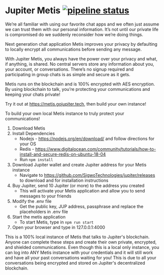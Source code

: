 # Jupiter Metis  [![pipeline status](https://github.com/SigwoTechnologies/metis/blob/master/public/img/pipeline.svg)](https://gitlab.com/sigwotechnologies/metis/commits/master)

We’re all familiar with using our favorite chat apps and we often just assume we can trust them with our personal information. It’s not until our private life is compromised do we suddenly reconsider how we’re doing things. 

Next generation chat application Metis improves your privacy by defaulting to locally encrypt all communications before sending any message.

With Jupiter Metis, you always have the power over your privacy and what, if anything, is shared. No central servers store any information about you, your account, or conversations. There’s no signup required and participating in group chats is as simple and secure as it gets.

Metis runs on the blockchain and is 100% encrypted with AES encryption. By using blockchain to talk, you’re protecting your communications and keeping your chats private!

Try it out at https://metis.gojupiter.tech, then build your own instance!

To build your own local Metis instance to truly protect your communications!
1. Download Metis
2. Install Dependencies
    - Nodejs - https://nodejs.org/en/download/ and follow directions for your OS
    - Redis - https://www.digitalocean.com/community/tutorials/how-to-install-and-secure-redis-on-ubuntu-18-04
    - Run `npm install`
3. Download Jupiter wallet and create Jupiter address for your Metis instance
    - Navigate to https://github.com/SigwoTechnologies/jupiter/releases to download and for installation instructions
4. Buy Jupiter, send 10 Jupiter (or more) to the address you created
    - This will activate your Metis application and allow you to send messages to your friends
5. Modify the .env file
    - Get the public key, JUP address, passphrase and replace the placeholders in .env file
6. Start the metis application
    - To start Metis, type in `npm run start`
7. Open your browser and type in 127.0.0.1:4000

This is a 100% local instance of Metis that talks to Jupiter's blockchain. Anyone can complete these steps and create their own private, encrypted, and shielded communications. Even though this is a local only instance, you can log into ANY Metis instance with your credentials and it will still work and have all your past conversations waiting for you! This is due to all your conversations being encrypted and stored on Jupiter's decentralized blockchain.
